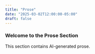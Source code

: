 ```yaml
---
title: "Prose"
date: "2025-03-02T12:00:00-05:00"
draft: false
---
```


### Welcome to the Prose Section
This section contains AI-generated prose.

